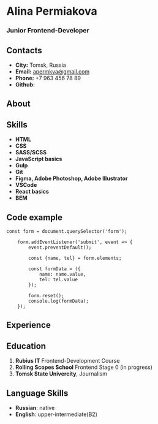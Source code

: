 # Alina Permiakova
### Junior Frontend-Developer
## Contacts
- **City:** Tomsk, Russia
- **Email:** apermkva@gmail.com
- **Phone:** +7 963 456 78 89
- **Github:**
## About
## Skills
- **HTML**
- **CSS**
- **SASS/SCSS**
- **JavaScript basics**
- **Gulp**
- **Git**
- **Figma, Adobe Photoshop, Adobe Illustrator**
- **VSCode**
- **React basics**
- **BEM**
## Code example
```
const form = document.querySelector('form');

    form.addEventListener('submit', event => {
        event.preventDefault();

        const {name, tel} = form.elements;

        const formData = ({
            name: name.value,
            tel: tel.value
        });

        form.reset();
        console.log(formData);
    });
```
## Experience
## Education
1. **Rubius IT** Frontend-Development Course
2. **Rolling Scopes School** Frontend Stage 0 (in progress) 
3. **Tomsk State Univercity**, Journalism
## Language Skills
- **Russian**: native
- **English**: upper-intermediate(B2)